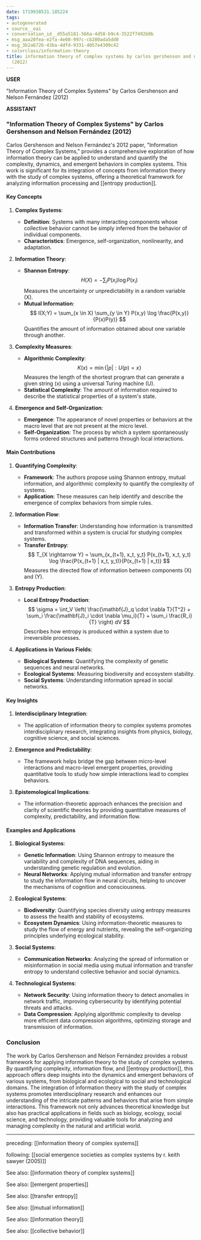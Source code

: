 ```yaml
---
date: 1719938531.185224
tags:
- autogenerated
- source__oai
- conversation_id__d55a5181-566a-4d58-b9c4-3522f7492b0b
- msg_aaa20fea-e2fa-4e08-997c-cb280ada5dd0
- msg_3b2a6726-43ba-4dfd-9331-4057e4309c42
- colorclass/information-theory
title: information theory of complex systems by carlos gershenson and nelson fernández
  (2012)
---
```


**USER**

"Information Theory of Complex Systems" by Carlos Gershenson and Nelson Fernández (2012)


**ASSISTANT**

### "Information Theory of Complex Systems" by Carlos Gershenson and Nelson Fernández (2012)

Carlos Gershenson and Nelson Fernández's 2012 paper, "Information Theory of Complex Systems," provides a comprehensive exploration of how information theory can be applied to understand and quantify the complexity, dynamics, and emergent behaviors in complex systems. This work is significant for its integration of concepts from information theory with the study of complex systems, offering a theoretical framework for analyzing information processing and [[entropy production]].

#### Key Concepts

1. **Complex Systems**:
   - **Definition**: Systems with many interacting components whose collective behavior cannot be simply inferred from the behavior of individual components.
   - **Characteristics**: Emergence, self-organization, nonlinearity, and adaptation.

2. **Information Theory**:
   - **Shannon Entropy**:
     $$
     H(X) = -\sum_{i} P(x_i) \log P(x_i)
     $$
     Measures the uncertainty or unpredictability in a random variable \(X\).
   - **Mutual Information**:
     $$
     I(X;Y) = \sum_{x \in X} \sum_{y \in Y} P(x,y) \log \frac{P(x,y)}{P(x)P(y)}
     $$
     Quantifies the amount of information obtained about one variable through another.

3. **Complexity Measures**:
   - **Algorithmic Complexity**:
     $$
     K(x) = \min \{ |p| : U(p) = x \}
     $$
     Measures the length of the shortest program that can generate a given string \(x\) using a universal Turing machine \(U\).
   - **Statistical Complexity**: The amount of information required to describe the statistical properties of a system's state.

4. **Emergence and Self-Organization**:
   - **Emergence**: The appearance of novel properties or behaviors at the macro level that are not present at the micro level.
   - **Self-Organization**: The process by which a system spontaneously forms ordered structures and patterns through local interactions.

#### Main Contributions

1. **Quantifying Complexity**:
   - **Framework**: The authors propose using Shannon entropy, mutual information, and algorithmic complexity to quantify the complexity of systems.
   - **Application**: These measures can help identify and describe the emergence of complex behaviors from simple rules.

2. **Information Flow**:
   - **Information Transfer**: Understanding how information is transmitted and transformed within a system is crucial for studying complex systems.
   - **Transfer Entropy**:
     $$
     T_{X \rightarrow Y} = \sum_{x_{t+1}, x_t, y_t} P(x_{t+1}, x_t, y_t) \log \frac{P(x_{t+1} | x_t, y_t)}{P(x_{t+1} | x_t)}
     $$
     Measures the directed flow of information between components \(X\) and \(Y\).

3. **Entropy Production**:
   - **Local Entropy Production**:
     $$
     \sigma = \int_V \left( \frac{\mathbf{J}_q \cdot \nabla T}{T^2} + \sum_i \frac{\mathbf{J}_i \cdot \nabla \mu_i}{T} + \sum_i \frac{R_i}{T} \right) dV
     $$
     Describes how entropy is produced within a system due to irreversible processes.

4. **Applications in Various Fields**:
   - **Biological Systems**: Quantifying the complexity of genetic sequences and neural networks.
   - **Ecological Systems**: Measuring biodiversity and ecosystem stability.
   - **Social Systems**: Understanding information spread in social networks.

#### Key Insights

1. **Interdisciplinary Integration**:
   - The application of information theory to complex systems promotes interdisciplinary research, integrating insights from physics, biology, cognitive science, and social sciences.

2. **Emergence and Predictability**:
   - The framework helps bridge the gap between micro-level interactions and macro-level emergent properties, providing quantitative tools to study how simple interactions lead to complex behaviors.

3. **Epistemological Implications**:
   - The information-theoretic approach enhances the precision and clarity of scientific theories by providing quantitative measures of complexity, predictability, and information flow.

#### Examples and Applications

1. **Biological Systems**:
   - **Genetic Information**: Using Shannon entropy to measure the variability and complexity of DNA sequences, aiding in understanding genetic regulation and evolution.
   - **Neural Networks**: Applying mutual information and transfer entropy to study the information flow in neural circuits, helping to uncover the mechanisms of cognition and consciousness.

2. **Ecological Systems**:
   - **Biodiversity**: Quantifying species diversity using entropy measures to assess the health and stability of ecosystems.
   - **Ecosystem Dynamics**: Using information-theoretic measures to study the flow of energy and nutrients, revealing the self-organizing principles underlying ecological stability.

3. **Social Systems**:
   - **Communication Networks**: Analyzing the spread of information or misinformation in social media using mutual information and transfer entropy to understand collective behavior and social dynamics.

4. **Technological Systems**:
   - **Network Security**: Using information theory to detect anomalies in network traffic, improving cybersecurity by identifying potential threats and attacks.
   - **Data Compression**: Applying algorithmic complexity to develop more efficient data compression algorithms, optimizing storage and transmission of information.

### Conclusion

The work by Carlos Gershenson and Nelson Fernández provides a robust framework for applying information theory to the study of complex systems. By quantifying complexity, information flow, and [[entropy production]], this approach offers deep insights into the dynamics and emergent behaviors of various systems, from biological and ecological to social and technological domains. The integration of information theory with the study of complex systems promotes interdisciplinary research and enhances our understanding of the intricate patterns and behaviors that arise from simple interactions. This framework not only advances theoretical knowledge but also has practical applications in fields such as biology, ecology, social science, and technology, providing valuable tools for analyzing and managing complexity in the natural and artificial world.


---

preceding: [[information theory of complex systems]]  


following: [[social emergence societies as complex systems by r. keith sawyer (2005)]]

See also: [[information theory of complex systems]]


See also: [[emergent properties]]


See also: [[transfer entropy]]


See also: [[mutual information]]


See also: [[information theory]]


See also: [[collective behavior]]